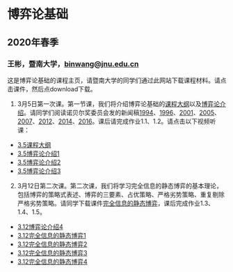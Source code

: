 # 博弈论基础
## 2020年春季
### 王彬，暨南大学，binwang@jnu.edu.cn
这是博弈论基础的课程主页，请暨南大学的同学们通过此网站下载课程材料。请点击课件，然后点download下载。
1. 3月5日第一次课。第一节课，我们将介绍博弈论基础的[课程大纲](https://github.com/binwangwork/gameTheory/blob/master/%E6%95%99%E5%AD%A6%E5%A4%A7%E7%BA%B2.pdf)以及[博弈论介绍](https://github.com/binwangwork/gameTheory/blob/master/%E5%85%88%E5%AF%BC%E8%AF%BE%20%E5%8D%9A%E5%BC%88%E8%AE%BA%E7%AE%80%E4%BB%8B.pdf)。请同学们阅读诺贝尔奖委员会发的新闻稿[1994](	https://www.nobelprize.org/prizes/economic-sciences/1994/summary/)、[1996](https://www.nobelprize.org/prizes/economic-sciences/1996/press-release/)、[2001](https://www.nobelprize.org/prizes/economic-sciences/2001/popular-information/)、[2005](https://www.nobelprize.org/uploads/2018/06/popular-economicsciences2005.pdf)、[2007](https://www.nobelprize.org/uploads/2018/06/popular-economicsciences2007.pdf)、[2012](https://www.nobelprize.org/uploads/2018/06/popular-economicsciences2012.pdf)、[2014](https://www.nobelprize.org/uploads/2018/06/popular-economicsciences2014.pdf)、[2016](https://www.nobelprize.org/uploads/2018/06/popular-economicsciences2016.pdf)。课后请完成作业1.1、1.2。请点击以下视频听课：
- [3.5课程大纲](https://www.bilibili.com/video/av90632776/)
- [3.5博弈论介绍1](https://www.bilibili.com/video/av92924837)
- [3.5博弈论介绍2](https://www.bilibili.com/video/av92927501)
- [3.5博弈论介绍3](https://www.bilibili.com/video/av92930850)
2. 3月12日第二次课。第二次课，我们将学习完全信息的静态博弈的基本理论，包括博弈的策略式表述、博弈的三要素、占优策略、严格劣势策略、重复剔除严格劣势策略。请同学下载课件[完全信息的静态博弈](https://github.com/binwangwork/gameTheory/blob/master/%E4%B8%80.1%20%E5%AE%8C%E5%85%A8%E4%BF%A1%E6%81%AF%E7%9A%84%E9%9D%99%E6%80%81%E5%8D%9A%E5%BC%88.pdf)，课后完成作业1.3、1.4、1.5。
- [3.12博弈论介绍4](https://www.bilibili.com/video/av94696508/)
- [3.12完全信息的静态博弈1](https://www.bilibili.com/video/av94696732/)
- [3.12完全信息的静态博弈2](https://www.bilibili.com/video/av94697786/)
- [3.12完全信息的静态博弈3](https://www.bilibili.com/video/av94727769/)
- [3.12完全信息的静态博弈4](https://www.bilibili.com/video/av94727897/)
